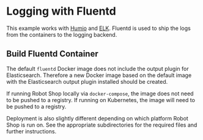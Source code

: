 # Logging with Fluentd

This example works with [Humio](https://humio.com/) and [ELK](https://elastic.co/). Fluentd is used to ship the logs from the containers to the logging backend.

## Build Fluentd Container

The default `fluentd` Docker image does not include the output plugin for Elasticsearch. Therefore a new Docker image based on the default image with the Elasticsearch output plugin installed should be created.

If running Robot Shop locally via `docker-compose`, the image does not need to be pushed to a registry. If running on Kubernetes, the image will need to be pushed to a registry.

Deployment is also slightly different depending on which platform Robot Shop is run on. See the appropriate subdirectories for the required files and further instructions.

